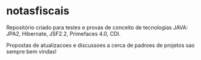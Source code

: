notasfiscais
============

Repositório criado para testes e provas de conceito de tecnologias JAVA: JPA2, Hibernate, JSF2.2, Primefaces 4.0, CDI.

Propostas de atualizacoes e discussoes a cerca de padroes de projetos sao sempre bem vindas!

